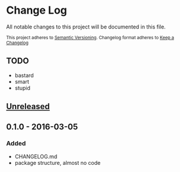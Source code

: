 # Change Log

All notable changes to this project will be documented in this file.

<sub>This project adheres to [Semantic Versioning](http://semver.org/).
Changelog format adheres to [Keep a Changelog](http://keepachangelog.com/)</sub>

## TODO

- bastard
- smart
- stupid

## [Unreleased]

## **0.1.0** - 2016-03-05
### Added
- CHANGELOG.md
- package structure, almost no code

[Unreleased]: https://github.com/fibo/tris3d-ai/compare/v.0.1.0...HEAD
[0.2.0]: https://github.com/fibo/tris3d-ai/compare/v0.2.0...v0.1.0
